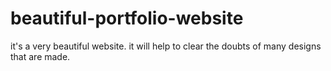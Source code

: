 # beautiful-portfolio-website
it's a very beautiful website. it will help to clear the doubts of many designs that are made.

